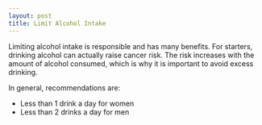 ```yaml
---
layout: post
title: Limit Alcohol Intake
---
```


Limiting alcohol intake is responsible and has many benefits. For starters, drinking alcohol can actually raise cancer risk. The risk increases with the amount of alcohol consumed, which is why it is important to avoid excess drinking. 

In general, recommendations are:

* Less than 1 drink a day for women
* Less than 2 drinks a day for men
